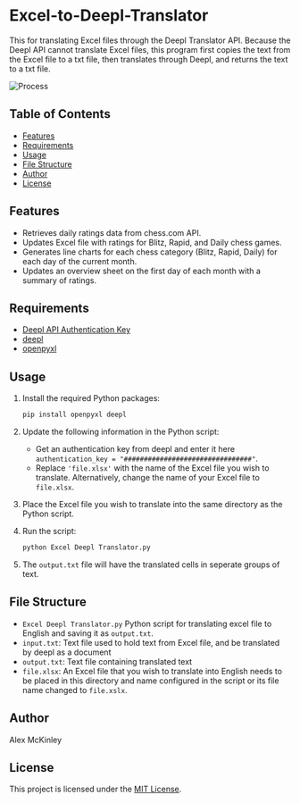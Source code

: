 # Excel-to-Deepl-Translator
This for translating Excel files through the Deepl Translator API. Because the Deepl API cannot translate Excel files, this program first copies the text from the Excel file to a txt file, then translates through Deepl, and returns the text to a txt file.

![Process](process.png")

## Table of Contents
- [Features](#features)
- [Requirements](#requirements)
- [Usage](#usage)
- [File Structure](#file-structure)
- [Author](#author)
- [License](#license)

## Features
- Retrieves daily ratings data from chess.com API.
- Updates Excel file with ratings for Blitz, Rapid, and Daily chess games.
- Generates line charts for each chess category (Blitz, Rapid, Daily) for each day of the current month.
- Updates an overview sheet on the first day of each month with a summary of ratings.

## Requirements
- [Deepl API Authentication Key](https://www.deepl.com/docs-api/api-access/authentication)
- [deepl](https://pypi.org/project/deepl/)
- [openpyxl](https://pypi.org/project/openpyxl/)

## Usage
1. Install the required Python packages:

    ```bash
    pip install openpyxl deepl
    ```

2. Update the following information in the Python script:

    - Get an authentication key from deepl and enter it here `authentication_key = "################################"`.
    - Replace `'file.xlsx'` with the name of the Excel file you wish to translate. Alternatively, change the name of your Excel file to `file.xlsx`.

3. Place the Excel file you wish to translate into the same directory as the Python script.

4. Run the script:

    ```bash
    python Excel Deepl Translator.py
    ```

5. The `output.txt` file will have the translated cells in seperate groups of text.

## File Structure
- `Excel Deepl Translator.py` Python script for translating excel file to English and saving it as `output.txt`.
- `input.txt`: Text file used to hold text from Excel file, and be translated by deepl as a document
- `output.txt`: Text file containing translated text
- `file.xlsx`: An Excel file that you wish to translate into English needs to be placed in this directory and name configured in the script or its file name changed to `file.xslx`.

## Author
Alex McKinley

## License
This project is licensed under the [MIT License](LICENSE).

